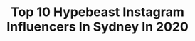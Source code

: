 ---
title: Top 10 Hypebeast Instagram Influencers In Sydney In 2020
description: >-
  Find top hypebeast Instagram influencers in Sydney in 2020. Most popular hashtags: #hypebeast #photoshop #hyperlapse #visitsydney.
platform: Instagram
profiles:
  - username: "gareth.hayman"
    fullname: >-
      Gareth
    location: "Australia"
    followers: 35635
    engagement: 377
    commentsToLikes: 0.054788
    id: ck0tsqd0v09u40i191ozxsetw
    verified: false
    hashtags: "#nikonaustralia, #bermaguinsw, #ghostintheshell, #reflectiongram"
  - username: "sydneyfoodfeels"
    fullname: >-
      Rachel | I gym to eat 🍫
    location: "Australia"
    followers: 12548
    engagement: 578
    commentsToLikes: 0.134951
    id: ck0w3sh85v1g40i19l5er0ngo
    verified: false
    hashtags: "#visitchatswood, #hongkongblogger, #sydneyfitness, #fitnessfashion"
  - username: "trav0r_"
    fullname: >-
      Trav ❌
    location: "Australia"
    followers: 11425
    engagement: 897
    commentsToLikes: 0.039846
    id: ck5c9atzyb3rf0i1176qc2bnq
    verified: false
    hashtags: "#ontheroofs, #streetframe, #pixel4, #teampixel"
  - username: "jamtuna"
    fullname: >-
      james | sydney, cinemagraphs
    location: "Australia"
    followers: 39688
    engagement: 635
    commentsToLikes: 0.043608
    id: ck5c0zah1u4xj0i11pzataqij
    verified: false
    hashtags: "#noface, #menwithpups, #visualfodder, #graffitiwriter"
  - username: "mnshots"
    fullname: >-
      Mohamed • Sydney, Australia
    location: "Australia"
    followers: 5689
    engagement: 945
    commentsToLikes: 0.089117
    id: ck55omobg8oa80i112ppgoj0u
    verified: false
    hashtags: "#earthoutdoors, #djiglobal, #meistershots, #travelpassport"
  - username: "andersontgvi"
    fullname: >-
      Andersont Giovanni
    location: "Australia"
    followers: 15837
    engagement: 505
    commentsToLikes: 0.123862
    id: ck139nnfmm7ou0i19s8g9i45c
    verified: false
    hashtags: "#complexsneakers, #hype, #kixify, #sneakerfreakerfam"
  - username: "brendancphoto"
    fullname: >-
      Brendan | Perth Photographer
    location: "Australia"
    followers: 9277
    engagement: 547
    commentsToLikes: 0.156848
    id: ck5zv6xfp3p240i14bk7wj4m5
    verified: false
    hashtags: "#dailyposts, #fivioforeign, #thekidlaroi, #triplejssweets"
  - username: "robmulally"
    fullname: >-
      Rob Mulally
    location: "Australia"
    followers: 65222
    engagement: 189
    commentsToLikes: 0.077842
    id: ck0tu0wz855av0i19n2w7as2y
    verified: true
    hashtags: "#earthshotz, #heatercentral, #visualsoflife, #awesomeearth"
  - username: "fabreezy_"
    fullname: >-
      F A B I O | Travel | Australia
    location: "Australia"
    followers: 15323
    engagement: 475
    commentsToLikes: 0.051885
    id: ck0tvw4lcd1nf0i19wpnbf06l
    verified: false
    hashtags: "#barcelona, #dronebarcelona, #straya, #oceandrone"
  - username: "little_miss_eliana"
    fullname: >-
      ELIANA MORGAN
    location: "Australia"
    followers: 66385
    engagement: 505
    commentsToLikes: 0.070347
    id: ck0vvadyvo9640i19mfb8aw12
    verified: false
    hashtags: "#headshot, #outdoors, #blackandgold, #weekend"
---